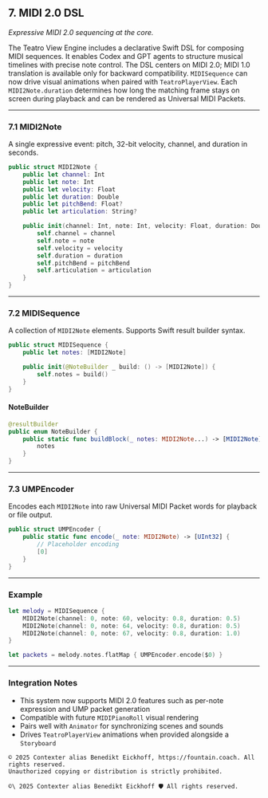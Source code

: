 ## 7. MIDI 2.0 DSL
_Expressive MIDI 2.0 sequencing at the core._

The Teatro View Engine includes a declarative Swift DSL for composing MIDI sequences. It enables Codex and GPT agents to structure musical timelines with precise note control.
The DSL centers on MIDI 2.0; MIDI 1.0 translation is available only for backward compatibility.
`MIDISequence` can now drive visual animations when paired with
`TeatroPlayerView`. Each `MIDI2Note.duration` determines how long the matching
frame stays on screen during playback and can be rendered as Universal MIDI Packets.

---

### 7.1 MIDI2Note

A single expressive event: pitch, 32-bit velocity, channel, and duration in seconds.

```swift
public struct MIDI2Note {
    public let channel: Int
    public let note: Int
    public let velocity: Float
    public let duration: Double
    public let pitchBend: Float?
    public let articulation: String?

    public init(channel: Int, note: Int, velocity: Float, duration: Double, pitchBend: Float? = nil, articulation: String? = nil) {
        self.channel = channel
        self.note = note
        self.velocity = velocity
        self.duration = duration
        self.pitchBend = pitchBend
        self.articulation = articulation
    }
}
```

---

### 7.2 MIDISequence

A collection of `MIDI2Note` elements. Supports Swift result builder syntax.

```swift
public struct MIDISequence {
    public let notes: [MIDI2Note]

    public init(@NoteBuilder _ build: () -> [MIDI2Note]) {
        self.notes = build()
    }
}
```

#### NoteBuilder

```swift
@resultBuilder
public enum NoteBuilder {
    public static func buildBlock(_ notes: MIDI2Note...) -> [MIDI2Note] {
        notes
    }
}
```

---

### 7.3 UMPEncoder

Encodes each `MIDI2Note` into raw Universal MIDI Packet words for playback or file output.

```swift
public struct UMPEncoder {
    public static func encode(_ note: MIDI2Note) -> [UInt32] {
        // Placeholder encoding
        [0]
    }
}
```

---

### Example

```swift
let melody = MIDISequence {
    MIDI2Note(channel: 0, note: 60, velocity: 0.8, duration: 0.5)
    MIDI2Note(channel: 0, note: 64, velocity: 0.8, duration: 0.5)
    MIDI2Note(channel: 0, note: 67, velocity: 0.8, duration: 1.0)
}

let packets = melody.notes.flatMap { UMPEncoder.encode($0) }
```

---

### Integration Notes

- This system now supports MIDI 2.0 features such as per-note expression and UMP packet generation
- Compatible with future `MIDIPianoRoll` visual rendering
- Pairs well with `Animator` for synchronizing scenes and sounds
- Drives `TeatroPlayerView` animations when provided alongside a `Storyboard`


```
© 2025 Contexter alias Benedikt Eickhoff, https://fountain.coach. All rights reserved.
Unauthorized copying or distribution is strictly prohibited.
```



`````text
©\ 2025 Contexter alias Benedikt Eickhoff 🛡️ All rights reserved.
`````
